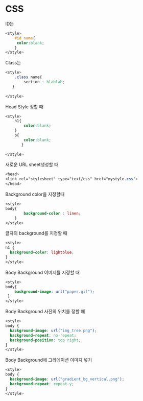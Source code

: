 # CSS

ID는

~~~css
<style>
	#id_name{
 	 color:blank;
	}
</style>
~~~



Class는

~~~css
<style>
	.class name{
    	section : blablah;
   }
    
</style>
~~~



Head Style 정할 때

~~~css
<style>
	h1{
    	color:blank;
    }
    p{
    	color:blank;
       }
       
</style>
~~~



새로운 URL sheet생성할 때

~~~css
<head>
<link rel="stylesheet" type="text/css" href="mystyle.css">
</head>
~~~



Background color을 지정할때

~~~css
<style>
body{
		background-color : linen;
	}
</style>
~~~



글자의 background를 지정할 때

~~~css
<style>
h1 {
  background-color: lightblue;
}
</style>
~~~



Body Background 이미지를 지정할 때

~~~css
<style>
body{
	background-image: url("paper.gif");
 }
</style>
~~~



Body Background 사진의 위치를 정할 때

~~~css
<style>
body {
  background-image: url("img_tree.png");
  background-repeat: no-repeat;
  background-position: top right;
}
</style>
~~~

 

Body Background에 그라데이션 이미지 넣기

~~~css
<style>
body {
  background-image: url("gradient_bg_vertical.png");
  background-repeat: repeat-y;
}
</style>
~~~

